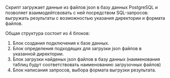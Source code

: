 Cкрипт загружает данные из файлов json в базу данных PostgreSQL и позволяет взаимодейтсвовать
с ней посредством SQL-запросов: выгружать результаты с возможностью указания директории и формата файлов.

Общая структура состоит из 4 блоков:

1. Блок создания подключения к базе данных.
2. Блок определения подходящих для загрузки json файлов в указанной директории.
3. Блок загрузки найденых json файлов в базу данных (наименования таблиц будут соответствовать наименованию загрузочных файлов)
4. Блок написания запросов, выбора формата выгрузки результата.
